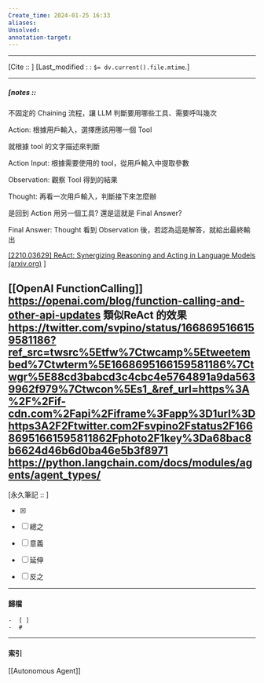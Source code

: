 ```yaml
---
Create_time: 2024-01-25 16:33
aliases: 
Unsolved: 
annotation-target:
---
```


---
[Cite ::  ]
[Last_modified : : `$= dv.current().file.mtime`.]


---
##### [notes ::  

不固定的 Chaining 流程，讓 LLM 判斷要用哪些工具、需要呼叫幾次

Action: 根據用戶輸入，選擇應該用哪一個 Tool

就根據 tool 的文字描述來判斷

Action Input: 根據需要使用的 tool，從用戶輸入中提取參數

Observation: 觀察 Tool 得到的結果

Thought: 再看一次用戶輸入，判斷接下來怎麼辦

是回到 Action 用另一個工具? 還是這就是 Final Answer?

Final Answer: Thought 看到 Observation 後，若認為這是解答，就給出最終輸出

[[2210.03629] ReAct: Synergizing Reasoning and Acting in Language Models (arxiv.org)](https://arxiv.org/abs/2210.03629)
]

[[OpenAI FunctionCalling]] https://openai.com/blog/function-calling-and-other-api-updates
類似ReAct 的效果 https://twitter.com/svpino/status/1668695166159581186?ref_src=twsrc%5Etfw%7Ctwcamp%5Etweetembed%7Ctwterm%5E1668695166159581186%7Ctwgr%5E88cd3babcd3c4cbc4e5764891a9da5639962f979%7Ctwcon%5Es1_&ref_url=https%3A%2F%2Fif-cdn.com%2Fapi%2Fiframe%3Fapp%3D1url%3Dhttps3A2F2Ftwitter.com2Fsvpino2Fstatus2F16686951661595811862Fphoto2F1key%3Da68bac8b6624d46b6d0ba46e5b3f8971
https://python.langchain.com/docs/modules/agents/agent_types/
---

[永久筆記 :: ]
	
- [x]

- [ ] 總之

- [ ] 意義

- [ ] 延伸

- [ ] 反之


---
#### 歸檔 
	-  [ ]
	-  #


---
#### 索引
[[Autonomous Agent]]
